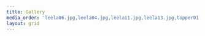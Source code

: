 ```yaml
---
title: Gallery
media_order: 'leela06.jpg,leela04.jpg,leela11.jpg,leela13.jpg,topper01.jpg,topper03.jpg,topper10.jpg,topper12.jpg'
layout: grid
---
```


